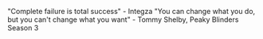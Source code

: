 "Complete failure is total success" - Integza
"You can change what you do, but you can't change what you want" - Tommy Shelby, Peaky Blinders Season 3
